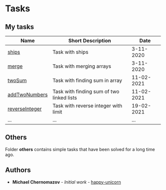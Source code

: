 # Tasks

## My tasks

| Name                                                                                 | Short Description                                          | Date       |
| ------------------------------------------------------------------------------------ | ---------------------------------------------------------- | ---------- |
| [ships](https://github.com/happy-unicorn/tasks/blob/main/ships.js)                   | Task with ships                                            | 3-11-2020  |
| [merge](https://github.com/happy-unicorn/tasks/blob/main/merge.js)                   | Task with merging arrays                                   | 3-11-2020  |
| [twoSum](https://github.com/happy-unicorn/tasks/blob/main/twoSum.js)                 | Task with finding sum in array                             | 11-02-2021 |
| [addTwoNumbers](https://github.com/happy-unicorn/tasks/blob/main/addTwoNumbers.js)   | Task with finding sum of two linked lists                  | 11-02-2021 |
| [reverseInteger](https://github.com/happy-unicorn/tasks/blob/main/reverseInteger.js) | Task with reverse integer with limit                       | 19-02-2021 |
| ...                                                                                  | ...                                                        | ...        |

## Others

Folder **others** contains simple tasks that have been solved for a long time ago.

## Authors

* **Michael Chernomazov** - *Initial work* - [happy-unicorn](https://github.com/happy-unicorn)
